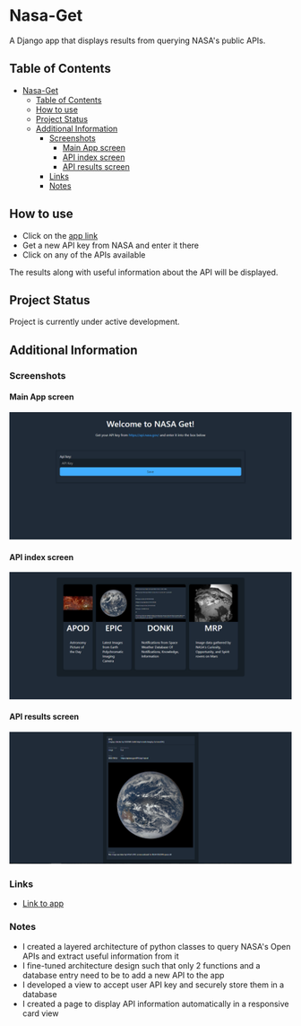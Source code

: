 # Nasa-Get

A Django app that displays results from querying NASA's public APIs.

## Table of Contents

- [Nasa-Get](#nasa-get)
  - [Table of Contents](#table-of-contents)
  - [How to use](#how-to-use)
  - [Project Status](#project-status)
  - [Additional Information](#additional-information)
    - [Screenshots](#screenshots)
      - [Main App screen](#main-app-screen)
      - [API index screen](#api-index-screen)
      - [API results screen](#api-results-screen)
    - [Links](#links)
    - [Notes](#notes)

## How to use

- Click on the [app link](https://d5625.pythonanywhere.com/home/)
- Get a new API key from NASA and enter it there
- Click on any of the APIs available

The results along with useful information about the API will be displayed.

## Project Status

Project is currently under active development.

## Additional Information

### Screenshots

#### Main App screen

![Homepage](/images/Screenshot%202020-10-23%20095504.png)

#### API index screen

![API index screen](/images/Screenshot%202020-10-23%20095608.png)

#### API results screen

![API results screen](/images/Screenshot%202020-10-23%20100832.png)

### Links

- [Link to app](https://d5625.pythonanywhere.com/home/)

### Notes

- I created a layered architecture of python classes to query NASA's Open APIs and extract useful information from it
- I fine-tuned architecture design such that only 2 functions and a database entry need to be to add a new API to the app
- I developed a view to accept user API key and securely store them in a database
- I created a page to display API information automatically in a responsive card view

